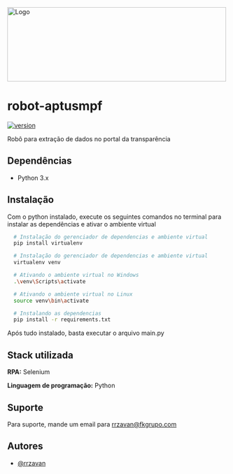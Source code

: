 <img alt="Logo" height="170" width="500" src="https://dwlaw.com.br/wp-content/uploads/2023/08/Logo-horizontal-DWLAW_CMYK.png" />


# robot-aptusmpf

[![version](https://img.shields.io/badge/version-0.1.0-purple.svg)](https://semver.org)

Robô para extração de dados no portal da transparência

## Dependências

- Python 3.x


## Instalação

Com o python instalado, execute os seguintes comandos no terminal para instalar as dependências e ativar o ambiente virtual

```bash
  # Instalação do gerenciador de dependencias e ambiente virtual
  pip install virtualenv
```

```bash
  # Instalação do gerenciador de dependencias e ambiente virtual
  virtualenv venv
```

```bash
  # Ativando o ambiente virtual no Windows
  .\venv\Scripts\activate
```

```bash
  # Ativando o ambiente virtual no Linux
  source venv\bin\activate
```

```bash
  # Instalando as dependencias
  pip install -r requirements.txt
```

Após tudo instalado, basta executar o arquivo main.py


## Stack utilizada

**RPA:** Selenium

**Linguagem de programação:** Python


## Suporte

Para suporte, mande um email para rrzavan@fkgrupo.com


## Autores

- [@rrzavan](https://github.com/rrzavan)

